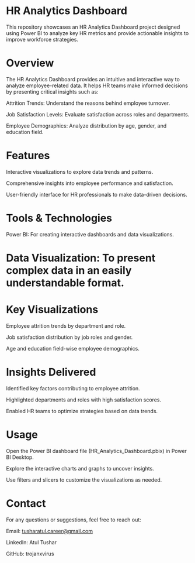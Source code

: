 # HR Analytics Dashboard

This repository showcases an HR Analytics Dashboard project designed using Power BI to analyze key HR metrics and provide actionable insights to improve workforce strategies.

# Overview

The HR Analytics Dashboard provides an intuitive and interactive way to analyze employee-related data. It helps HR teams make informed decisions by presenting critical insights such as:

Attrition Trends: Understand the reasons behind employee turnover.

Job Satisfaction Levels: Evaluate satisfaction across roles and departments.

Employee Demographics: Analyze distribution by age, gender, and education field.

# Features

Interactive visualizations to explore data trends and patterns.

Comprehensive insights into employee performance and satisfaction.

User-friendly interface for HR professionals to make data-driven decisions.

# Tools & Technologies

Power BI: For creating interactive dashboards and data visualizations.

# Data Visualization: To present complex data in an easily understandable format.

# Key Visualizations

Employee attrition trends by department and role.

Job satisfaction distribution by job roles and gender.

Age and education field-wise employee demographics.

# Insights Delivered

Identified key factors contributing to employee attrition.

Highlighted departments and roles with high satisfaction scores.

Enabled HR teams to optimize strategies based on data trends.

# Usage

Open the Power BI dashboard file (HR_Analytics_Dashboard.pbix) in Power BI Desktop.

Explore the interactive charts and graphs to uncover insights.

Use filters and slicers to customize the visualizations as needed.


# Contact

For any questions or suggestions, feel free to reach out:

Email: tusharatul.career@gmail.com

LinkedIn: Atul Tushar

GitHub: trojanxvirus

